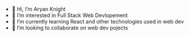 - 👋 Hi, I’m Aryan Knight
- 👀 I’m interested in Full Stack Web Devlopement
- 🌱 I’m currently learning React and other technologies used in web dev
- 💞️ I’m looking to collaborate on web dev pojects

<!---
aryanknight/aryanknight is a ✨ special ✨ repository because its `README.md` (this file) appears on your GitHub profile.
You can click the Preview link to take a look at your changes.
--->
